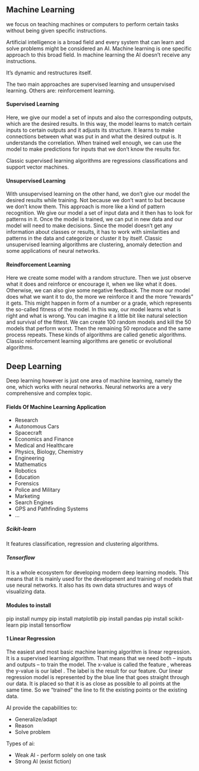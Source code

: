 ## Machine Learning

we focus on teaching machines or computers to perform certain tasks without being given specific instructions.

Artificial intelligence is a broad field and every system that can learn and solve problems might be considered an AI. Machine learning is one specific approach to this broad field. In machine learning the AI doesn’t receive any instructions.

It’s dynamic and restructures itself.

The two main approaches are supervised learning and unsupervised learning.
Others are: reinforcement learning.

#### Supervised Learning

Here, we give our model a set of inputs and also the corresponding outputs, which are the desired results. In this way, the model learns to match certain inputs to certain outputs and it adjusts its structure. It learns to make connections between what was put in and what the desired output is. It understands the correlation. When trained well enough, we can use the model to make predictions for inputs that we don’t know the results for.

Classic supervised learning algorithms are regressions classifications and support vector machines.

#### Unsupervised Learning

With unsupervised learning on the other hand, we don’t give our model the desired results while training. Not because we don’t want to but because we don’t know them. This approach is more like a kind of pattern recognition. We give our model a set of input data and it then has to look for patterns in it.
Once the model is trained, we can put in new data and our model will need to make decisions.
Since the model doesn’t get any information about classes or results, it has to work with similarities and patterns in the data and categorize or cluster it by itself.
Classic unsupervised learning algorithms are clustering, anomaly detection and some applications of neural networks.

#### Reindforcement Learning

Here we create some model with a random structure. Then we just observe what it does and reinforce or encourage it, when we like what it does. Otherwise, we can also give some negative feedback. The more our model does what we want it to do, the more we reinforce it and the more “rewards” it gets. This might happen in form of a number or a grade, which represents the so-called fitness of the model. 
In this way, our model learns what is right and what is wrong. You can imagine it a little bit like natural selection and survival of the fittest. We can create 100 random models and kill the 50 models that perform worst. Then the remaining 50 reproduce and the same process repeats. These kinds of algorithms are called genetic algorithms. 
Classic reinforcement learning algorithms are genetic or evolutional algorithms.

## Deep Learning

Deep learning however is just one area of machine learning, namely the one, which works with neural networks. Neural networks are a very comprehensive and complex topic.

#### Fields Of Machine Learning Application

- Research
- Autonomous Cars
- Spacecraft
- Economics and Finance
- Medical and Healthcare
- Physics, Biology, Chemistry
- Engineering
- Mathematics
- Robotics
- Education
- Forensics
- Police and Military
- Marketing
- Search Engines
- GPS and Pathfinding Systems
- ...

##### Scikit-learn

It features classification, regression and clustering algorithms.

##### Tensorflow

It is a whole ecosystem for developing modern deep learning models. This means that it is mainly used for the development and training of models that use neural networks. It also has its own data structures and ways of visualizing data.

#### Modules to install

pip install numpy
pip install matplotlib
pip install pandas
pip install scikit-learn
pip install tensorflow

#### 1 Linear Regression

The easiest and most basic machine learning algorithm is linear regression.
It is a supervised learning algorithm. That means that we need both – inputs and outputs – to train the model.
The x-value is called the feature , whereas the y-value is our
label . The label is the result for our feature. Our linear regression model is represented by the blue line that goes straight through our data. It is placed so that it is as close as possible to all points at the same time. So we “trained” the line to fit the existing points or the existing data.










AI provide the capabilities to:
- Generalize/adapt
- Reason
- Solve problem

Types of ai:
* Weak AI - perform solely on one task
* Strong AI (exist fiction)
